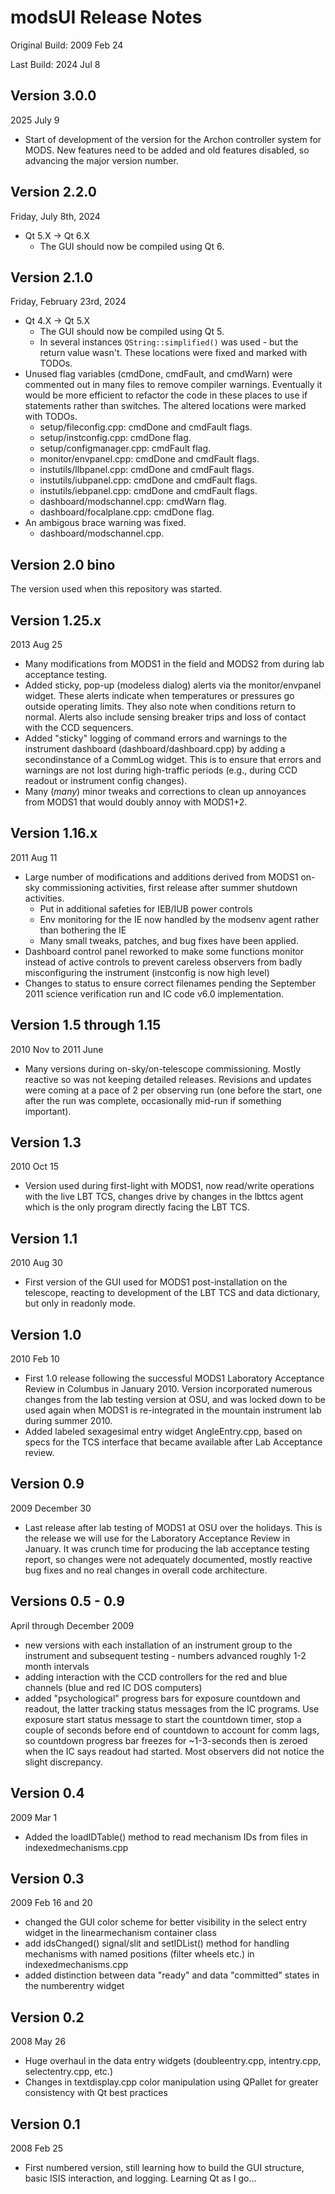 # modsUI Release Notes
Original Build: 2009 Feb 24

Last Build: 2024 Jul 8

## Version 3.0.0
2025 July 9

* Start of development of the version for the Archon controller system for MODS.  New features need to be added and old features disabled, so advancing the major version number.

## Version 2.2.0
Friday, July 8th, 2024

- Qt 5.X -> Qt 6.X
    - The GUI should now be compiled using Qt 6.

## Version 2.1.0
Friday, February 23rd, 2024

- Qt 4.X -> Qt 5.X
    - The GUI should now be compiled using Qt 5.
    - In several instances `QString::simplified()` was used - but the return value wasn't. These locations were fixed and marked with TODOs.
- Unused flag variables (cmdDone, cmdFault, and cmdWarn) were commented out in many files to remove compiler warnings. Eventually it would be more efficient to refactor the code in these places to use if statements rather than switches. The altered locations were marked with TODOs.
    - setup/fileconfig.cpp: cmdDone and cmdFault flags.
    - setup/instconfig.cpp: cmdDone flag.
    - setup/configmanager.cpp: cmdFault flag.
    - monitor/envpanel.cpp: cmdDone and cmdFault flags.
    - instutils/llbpanel.cpp: cmdDone and cmdFault flags.
    - instutils/iubpanel.cpp: cmdDone and cmdFault flags.
    - instutils/iebpanel.cpp: cmdDone and cmdFault flags.
    - dashboard/modschannel.cpp: cmdWarn flag.
    - dashboard/focalplane.cpp: cmdDone flag.
- An ambigous brace warning was fixed.
    - dashboard/modschannel.cpp.
    
## Version 2.0 bino

The version used when this repository was started.

## Version 1.25.x
2013 Aug 25

 * Many modifications from MODS1 in the field and MODS2 from during lab acceptance testing.  
 * Added sticky, pop-up (modeless dialog) alerts via the monitor/envpanel widget.  These alerts indicate when temperatures or pressures go outside operating limits.  They also note when conditions return to normal.  Alerts also include sensing breaker trips and loss of contact with the CCD sequencers.
 * Added "sticky" logging of command errors and warnings to the instrument dashboard (dashboard/dashboard.cpp) by adding a secondinstance of a CommLog widget.  This is to ensure that errors and warnings are not lost during high-traffic periods (e.g., during CCD readout or instrument config changes).
 * Many (*many*) minor tweaks and corrections to clean up annoyances from MODS1 that would doubly annoy with MODS1+2.

## Version 1.16.x
2011 Aug 11
 * Large number of modifications and additions derived from MODS1 on-sky commissioning activities, first release after summer shutdown activities.
   * Put in additional safeties for IEB/IUB power controls
   * Env monitoring for the IE now handled by the modsenv agent rather than bothering the IE
   * Many small tweaks, patches, and bug fixes have been applied.
 * Dashboard control panel reworked to make some functions monitor instead of active controls to prevent careless observers from badly misconfiguring the instrument (instconfig is now high level)
 * Changes to status to ensure correct filenames pending the September 2011 science verification run and IC code v6.0 implementation.

## Version 1.5 through 1.15
2010 Nov to 2011 June
 * Many versions during on-sky/on-telescope commissioning.  Mostly reactive so was not keeping detailed releases.  Revisions and updates were coming at a pace of 2 per observing run (one before the start, one after the run was complete, occasionally mid-run if something important).
   
## Version 1.3
2010 Oct 15
 * Version used during first-light with MODS1, now read/write operations with the live LBT TCS, changes drive by changes in the lbttcs agent which is the only program directly facing the LBT TCS.

## Version 1.1
2010 Aug 30
 * First version of the GUI used for MODS1 post-installation on the telescope, reacting to development of the LBT TCS and data dictionary, but only in readonly mode.
   
## Version 1.0 
2010 Feb 10
 * First 1.0 release following the successful MODS1 Laboratory Acceptance Review in Columbus in January 2010. Version incorporated numerous changes from the lab testing version at OSU, and was locked down to be used again when MODS1 is re-integrated in the mountain instrument lab during summer 2010.
 * Added labeled sexagesimal entry widget AngleEntry.cpp, based on specs for the TCS interface that became available after Lab Acceptance review.

## Version 0.9
2009 December 30
 * Last release after lab testing of MODS1 at OSU over the holidays. This is the release we will use for the Laboratory Acceptance Review in January. It was crunch time for producing the lab acceptance testing report, so changes were not adequately documented, mostly reactive bug fixes and no real changes in overall code architecture.

## Versions 0.5 - 0.9
April through December 2009

 * new versions with each installation of an instrument group to the instrument and subsequent testing - numbers advanced roughly 1-2 month intervals
 * adding interaction with the CCD controllers for the red and blue channels (blue and red IC DOS computers)
 * added "psychological" progress bars for exposure countdown and readout, the latter tracking status messages from the IC programs. Use exposure start status message to start the countdown timer, stop a couple of seconds before end of countdown to account for comm lags, so countdown progress bar freezes for ~1-3-seconds then is zeroed when the IC says readout had started.  Most observers did not notice the slight discrepancy.
   
## Version 0.4
2009 Mar 1
 * Added the loadIDTable() method to read mechanism IDs from files in indexedmechanisms.cpp

## Version 0.3
2009 Feb 16 and 20
 * changed the GUI color scheme for better visibility in the select entry widget in the linearmechanism container class
 * add idsChanged() signal/slit and setIDList() method for handling mechanisms with named positions (filter wheels etc.) in indexedmechanisms.cpp
 * added distinction between data "ready" and data "committed" states in the numberentry widget

## Version 0.2
2008 May 26
 * Huge overhaul in the data entry widgets (doubleentry.cpp, intentry.cpp, selectentry.cpp, etc.)
 * Changes in textdisplay.cpp color manipulation using QPallet for greater consistency with Qt best practices

## Version 0.1
2008 Feb 25
 * First numbered version, still learning how to build the GUI structure, basic ISIS interaction, and logging.  Learning Qt as I go...


